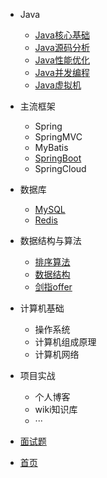  * Java
   * [Java核心基础](docs/Java核心基础/README.md)
   * [Java源码分析](docs/Java源码分析/README.md)
   * [Java性能优化](docs/Java性能优化/README.md)
   * [Java并发编程](docs/Java并发编程/README.md)
   * [Java虚拟机](docs/Java虚拟机/README.md)
  
 * 主流框架
   * Spring
   * SpringMVC
   * MyBatis
   * [SpringBoot](docs/SpringBoot/README.md)
   * SpringCloud
 
 * 数据库
   * [MySQL](docs/MySQL/README.md) 
   * [Redis](docs/Redis/README.md) 

   
   
 * 数据结构与算法
   * [排序算法](docs/算法与数据结构/排序算法.md)  
   * [数据结构](docs/算法与数据结构/README.md)  
   * [剑指offer](docs/算法与数据结构/剑指offer题解.md)  
   
 * 计算机基础
   * 操作系统
   * 计算机组成原理
   * 计算机网络
   
 * 项目实战
   * 个人博客
   * wiki知识库
   * ···
   
 * [面试题](docs/面试题/README.md)
   
 * [首页](/) 

